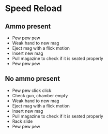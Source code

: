 # Speed Reload

## Ammo present

* Pew pew pew
* Weak hand to new mag
* Eject mag with a flick motion
* Insert new mag
* Pull magazine to check if it is seated properly
* Pew pew pew

## No ammo present

* Pew pew click click
* Check gun, chamber empty
* Weak hand to new mag
* Eject mag with a flick motion
* Insert new mag
* Pull magazine to check if it is seated properly
* Rack slide
* Pew pew pew